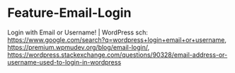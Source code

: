 # Feature-Email-Login
Login with Email or Username! | WordPress sch: https://www.google.com/search?q=wordpress+login+email+or+username, https://premium.wpmudev.org/blog/email-login/, https://wordpress.stackexchange.com/questions/90328/email-address-or-username-used-to-login-in-wordpress
